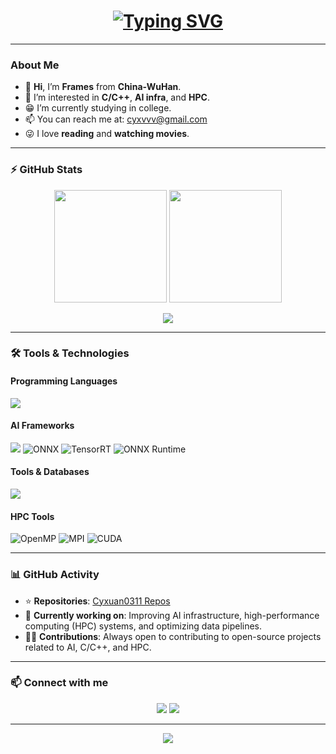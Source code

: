 <!-- 动态打字效果标题 -->
<h1 align="center">
  <a href="https://github.com/Cyxuan0311">
    <img src="https://readme-typing-svg.demolab.com?font=Fira+Code&size=26&duration=3000&pause=1000&color=3FA9F5&center=true&vCenter=true&width=450&lines=Hi+there!!!+☺️;Welcome+to+my+GitHub!;I'm+Frames+from+China-WuHan" alt="Typing SVG" />
  </a>
</h1>

---

### About Me
- 👋 **Hi**, I’m **Frames** from **China-WuHan**.  
- 👀 I’m interested in **C/C++**, **AI infra**, and **HPC**.  
- 😁 I’m currently studying in college.  
- 📫 You can reach me at: [cyxvvv@gmail.com](mailto:cyxvvv@gmail.com)  
- 😜 I love **reading** and **watching movies**.  

---

### ⚡ GitHub Stats

<p align="center">
  <img src="https://github-readme-stats.vercel.app/api?username=Cyxuan0311&show_icons=true&theme=radical&count_private=true" height="180em"/>
  <img src="https://github-readme-streak-stats.herokuapp.com/?user=Cyxuan0311&theme=radical" height="180em"/>
</p>

<p align="center">
  <img src="https://github-readme-activity-graph.vercel.app/graph?username=Cyxuan0311&theme=react-dark&hide_border=true&area=true" />
</p>

---

### 🛠 Tools & Technologies  

#### Programming Languages
<p>
  <img src="https://skillicons.dev/icons?i=cpp,python,go,cuda" />
</p>

#### AI Frameworks
<p>
  <img src="https://skillicons.dev/icons?i=tensorflow,pytorch" />
  <img src="https://img.shields.io/badge/ONNX-8214A3?style=flat&logo=onnx&logoColor=white" alt="ONNX"/>
  <img src="https://img.shields.io/badge/TensorRT-FF6F00?style=flat&logo=nvidia&logoColor=white" alt="TensorRT"/>
  <img src="https://img.shields.io/badge/ONNX%20Runtime-FF6F00?style=flat&logo=onnx&logoColor=white" alt="ONNX Runtime"/>
</p>

#### Tools & Databases
<p>
  <img src="https://skillicons.dev/icons?i=docker,kubernetes,git,mysql,postgres" />
</p>

#### HPC Tools
<p>
  <img src="https://img.shields.io/badge/OpenMP-000000?style=flat&logo=openmp&logoColor=white" alt="OpenMP"/>
  <img src="https://img.shields.io/badge/MPI-0072CE?style=flat&logo=mpi&logoColor=white" alt="MPI"/>
  <img src="https://img.shields.io/badge/CUDA-0766F1?style=flat&logo=nvidia&logoColor=white" alt="CUDA"/>
</p>

---

### 📊 GitHub Activity  

- ⭐️ **Repositories**: [Cyxuan0311 Repos](https://github.com/Cyxuan0311?tab=repositories)  
- 🌱 **Currently working on**: Improving AI infrastructure, high-performance computing (HPC) systems, and optimizing data pipelines.  
- 🧑‍💻 **Contributions**: Always open to contributing to open-source projects related to AI, C/C++, and HPC.  

---

### 📫 Connect with me  

<p align="center">
  <a href="https://github.com/Cyxuan0311"><img src="https://img.shields.io/badge/GitHub-181717?style=flat&logo=github&logoColor=white"/></a>
  <a href="mailto:cyxvvv@gmail.com"><img src="https://img.shields.io/badge/Email-D14836?style=flat&logo=gmail&logoColor=white"/></a>
</p>

---

<!-- 动态蛇形贡献图 -->
<p align="center">
  <img src="https://raw.githubusercontent.com/Cyxuan0311/Cyxuan0311/output/github-contribution-grid-snake-dark.svg" />
</p>
